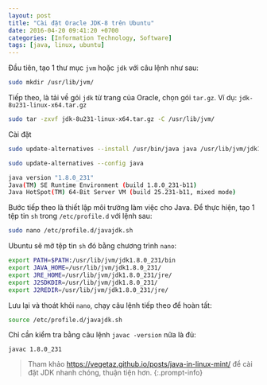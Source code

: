 ```yaml
---
layout: post
title: "Cài đặt Oracle JDK-8 trên Ubuntu"
date: 2016-04-20 09:41:20 +0700
categories: [Information Technology, Software]
tags: [java, linux, ubuntu]
---
```


Đầu tiên, tạo 1 thư mục `jvm` hoặc `jdk` với câu lệnh như sau:
```bash
sudo mkdir /usr/lib/jvm/
```

Tiếp theo, là tải về gói `jdk` từ trang của Oracle, chọn gói `tar.gz`.
Ví dụ: `jdk-8u231-linux-x64.tar.gz`
```bash
sudo tar -zxvf jdk-8u231-linux-x64.tar.gz -C /usr/lib/jvm/
```

Cài đặt
```bash
sudo update-alternatives --install /usr/bin/java java /usr/lib/jvm/jdk1.8.0_231/bin/java 3
```
```bash
sudo update-alternatives --config java
```

```bash
java version "1.8.0_231"
Java(TM) SE Runtime Environment (build 1.8.0_231-b11)
Java HotSpot(TM) 64-Bit Server VM (build 25.231-b11, mixed mode)
```

Bước tiếp theo là thiết lập môi trường làm việc cho Java.
Để thực hiện, tạo 1 tệp tin `sh` trong `/etc/profile.d` với lệnh sau:
```bash
sudo nano /etc/profile.d/javajdk.sh
```

Ubuntu sẽ mở tệp tin `sh` đó bằng chương trình `nano`:
```bash
export PATH=$PATH:/usr/lib/jvm/jdk1.8.0_231/bin
export JAVA_HOME=/usr/lib/jvm/jdk1.8.0_231/
export JRE_HOME=/usr/lib/jvm/jdk1.8.0_231/jre/
export J2SDKDIR=/usr/lib/jvm/jdk1.8.0_231/
export J2REDIR=/usr/lib/jvm/jdk1.8.0_231/jre/
```

Lưu lại và thoát khỏi `nano`, chạy câu lệnh tiếp theo để hoàn tất:
```bash
source /etc/profile.d/javajdk.sh
```

Chỉ cần kiểm tra bằng câu lệnh `javac -version` nữa là đủ:
```console
javac 1.8.0_231
```

> Tham khảo <https://vegetaz.github.io/posts/java-in-linux-mint/> để cài đặt JDK nhanh chóng, thuận tiện hơn.
{:.prompt-info}
